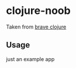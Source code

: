 # clojure-noob

Taken from [brave clojure](http://www.braveclojure.com/getting-started/)

## Usage

just an example app


